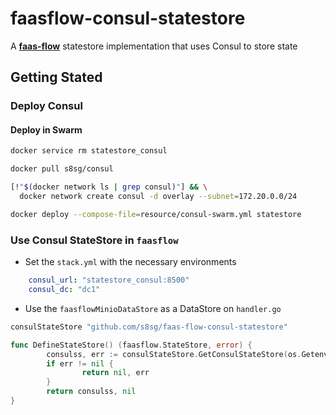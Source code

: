 # faasflow-consul-statestore
A **[faas-flow](https://github.com/s8sg/faas-flow)** statestore implementation that uses Consul to store state

## Getting Stated

### Deploy Consul

#### Deploy in Swarm
```bash
docker service rm statestore_consul

docker pull s8sg/consul

[!"$(docker network ls | grep consul)"] && \
  docker network create consul -d overlay --subnet=172.20.0.0/24

docker deploy --compose-file=resource/consul-swarm.yml statestore
```


### Use Consul StateStore in `faasflow`
* Set the `stack.yml` with the necessary environments
```yaml
    consul_url: "statestore_consul:8500"
    consul_dc: "dc1"
```
* Use the `faasflowMinioDataStore` as a DataStore on `handler.go`
```go
consulStateStore "github.com/s8sg/faas-flow-consul-statestore"

func DefineStateStore() (faasflow.StateStore, error) {
        consulss, err := consulStateStore.GetConsulStateStore(os.Getenv("consul_url"), os.Getenv("consul_dc"))
        if err != nil {
                return nil, err
        }
        return consulss, nil
}
```
